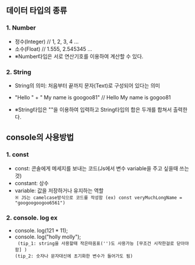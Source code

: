 ## 데이터 타입의 종류

### 1. Number
- 정수(Integer) // 1, 2, 3, 4 ...
- 소수(Float) // 1.555, 2.545345 ...
- ※Number타입은 서로 연산기호를 이용하여 계산할 수 있다.

### 2. String
- String의 의미: 처음부터 끝까지 문자(Text)로 구성되어 있다는 의미

- "Hello " + " My name is googoo81" // Hello My name is gogoo81
- ※String타입은 ""을 이용하여 입력하고 String타입의 합은 두개를 합쳐서 출력한다.

## console의 사용방법

### 1. const
- const: 콘솔에게 메세지를 보내는 코드(Js에서 변수 variable을 주고 싶을때 쓰는 것)
- constant: 상수
- variable: 값을 저장하거나 유지하는 역할 <br>
``` ※ JS는 camelcase방식으로 코드를 작성함 (ex) const veryMuchLongName = "googoogoogoo6561") ```

### 2. console. log ex
- console. log(121 * 11);
- console. log("holly molly"); <br>
``` (tip_1: string을 사용할때 작은따옴표('')도 사용가능 [무조건 시작한걸로 닫아야함] )``` <br>
``` (tip_2: 숫자나 문자대신에 초기화한 변수가 들어가도 됨) ```
